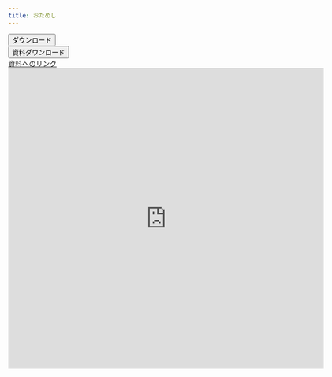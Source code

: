 ```yaml
---
title: おためし
---
```


<div>
    <a href="a.txt" class="download-button" download>
        <button>ダウンロード</button>
    </a>
</div>

<div>
    <a href="https://mimneko.github.io/class-materials/math-1/数学Ⅰ.pdf" class="download-button" download="数学Ⅰ.pdf">
        <button>資料ダウンロード</button>
    </a>
</div>

<div>
    <a href="https://mimneko.github.io/class-materials/math-1/数学Ⅰ.pdf" class="download-button">
        <span>資料へのリンク</span>
    </a>
</div>

<head>
    <style>
        .xpWfed {
            display: none;
        }
    </style>
</head>

<iframe src="https://docs.google.com/forms/d/e/1FAIpQLScxs9rUyzTePbnvvHNXCXuelK3UyySqAIYvGnHDz-danMJEtA/viewform?embedded=true" width="640" height="611" frameborder="0" marginheight="0" marginwidth="0">読み込んでいます…</iframe>
